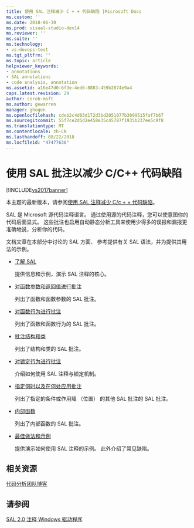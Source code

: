 ```yaml
---
title: 使用 SAL 注释减少 C + + 代码缺陷 |Microsoft Docs
ms.custom: ''
ms.date: 2018-06-30
ms.prod: visual-studio-dev14
ms.reviewer: ''
ms.suite: ''
ms.technology:
- vs-devops-test
ms.tgt_pltfrm: ''
ms.topic: article
helpviewer_keywords:
- annotations
- SAL annotations
- code analysis, annotation
ms.assetid: a16e47d0-6f3e-4ed6-8883-459b2874e9a4
caps.latest.revision: 29
author: corob-msft
ms.author: gewarren
manager: ghogen
ms.openlocfilehash: cdeb2c4d03d172d3bd2051077b3099515faf7b67
ms.sourcegitcommit: 55f7ce2d5d2e458e35c45787f1935b237ee5c9f8
ms.translationtype: MT
ms.contentlocale: zh-CN
ms.lasthandoff: 08/22/2018
ms.locfileid: "47477638"
---
```

# <a name="using-sal-annotations-to-reduce-cc-code-defects"></a>使用 SAL 批注以减少 C/C++ 代码缺陷
[!INCLUDE[vs2017banner](../includes/vs2017banner.md)]

本主题的最新版本，请参阅[使用 SAL 注释减少 C/c + + 代码缺陷](https://docs.microsoft.com/visualstudio/code-quality/using-sal-annotations-to-reduce-c-cpp-code-defects)。  
  
SAL 是 Microsoft 源代码注释语言。 通过使用源的代码注释，您可以使意图你的代码后面显式。 这些批注也启用自动静态分析工具来使用少得多的误报和漏报更准确地说，分析你的代码。  
  
 文档文章在本部分中讨论的 SAL 方面、 参考提供有关 SAL 语法，并为提供其用法的示例。  
  
-   [了解 SAL](../code-quality/understanding-sal.md)  
  
     提供信息和示例，演示 SAL 注释的核心。  
  
-   [对函数参数和返回值进行批注](../code-quality/annotating-function-parameters-and-return-values.md)  
  
     列出了函数和函数参数的 SAL 批注。  
  
-   [对函数行为进行批注](../code-quality/annotating-function-behavior.md)  
  
     列出了函数和函数行为的 SAL 批注。  
  
-   [批注结构和类](../code-quality/annotating-structs-and-classes.md)  
  
     列出了结构和类的 SAL 批注。  
  
-   [对锁定行为进行批注](../code-quality/annotating-locking-behavior.md)  
  
     介绍如何使用 SAL 注释与锁定机制。  
  
-   [指定何时以及在何处应用批注](../code-quality/specifying-when-and-where-an-annotation-applies.md)  
  
     列出了指定的条件或作用域 （位置） 的其他 SAL 批注的 SAL 批注。  
  
-   [内部函数](../code-quality/intrinsic-functions.md)  
  
     列出了内部函数的 SAL 批注。  
  
-   [最佳做法和示例](../code-quality/best-practices-and-examples-sal.md)  
  
     提供演示如何使用 SAL 注释的示例。 此外介绍了常见缺陷。  
  
## <a name="related-resources"></a>相关资源  
 [代码分析团队博客](http://go.microsoft.com/fwlink/?LinkId=251197)  
  
## <a name="see-also"></a>请参阅  
 [SAL 2.0 注释 Windows 驱动程序](http://go.microsoft.com/fwlink/?LinkId=250979)



